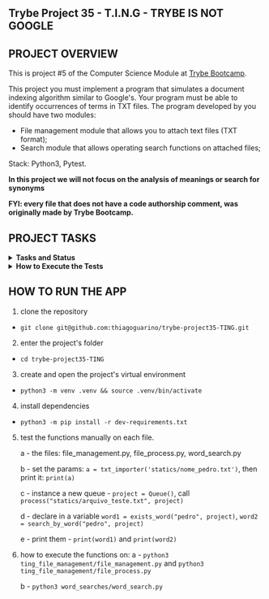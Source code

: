 ## Trybe Project 35 - T.I.N.G - TRYBE IS NOT GOOGLE


## PROJECT OVERVIEW

  This is project #5 of the Computer Science Module at [Trybe Bootcamp](https://www.betrybe.com/).

  This project you must implement a program that simulates a document indexing algorithm similar to Google's. Your program must be able to identify occurrences of terms in TXT files. The program developed by you should have two modules:

  - File management module that allows you to attach text files (TXT format);
  - Search module that allows operating search functions on attached files;

  Stack: Python3, Pytest.

  **In this project we will not focus on the analysis of meanings or search for synonyms**

  <strong>FYI: every file that does not have a code authorship comment, was originally made by Trybe Bootcamp.</strong>


## PROJECT TASKS

<details>
  <summary>
    <b>Tasks and Status</b>
  </summary>

  *Description* | *Status*
  --- | :---:
  1.1 - Será validado que o método `enqueue` deve adicionar um valor a fila, modificando seu tamanho | :heavy_check_mark:
  1.2 - Será validado que o método `dequeue` deve remover o elemento a mais tempo na fila, modificando seu tamanho | :heavy_check_mark:
  1.3 - Será validado que o método `search` deve buscar um valor na lista à partir de um índice | :heavy_check_mark:
  1.4 - Será validado que o método `search` deve lançar uma exceção quando o índice for inválido | :heavy_check_mark:
  2.1 - Será validado que ao executar o método `txt_importer` deve retornar uma estrutura contendo as linhas do arquivo | :heavy_check_mark:
  2.2 - Será validado que ao executar o método `txt_importer` com um arquivo TXT que não exista, deve ser exibida a mensagem: `Arquivo {path_file} não encontrado` | :heavy_check_mark:
  2.3 - Será validado que ao executar o método `txt_importer` com uma extensão diferente de `.txt`, deve ser exibida uma mensagem: `Formato inválido` | :heavy_check_mark:
  3.1 - Será validado que ao executar a função `process` com o mesmo nome a execução deverá ser ignorada | :heavy_check_mark:
  3.2 - Será validado que ao executar a função `process` com sucesso deverá retornar mensagem via `stdout` | :heavy_check_mark:
  4.1 - Será validado que ao executar a função `remove` com sucesso deverá retornar mensagem via `stdout` | :heavy_check_mark:
  4.2 - Será validado que ao executar a função `remove` um arquivo inexistente deverá retornar a mensagem `Não há elementos` | :heavy_check_mark:
  5.1 - Será validado que ao executar a função `file_metadata` com sucesso deverá retornar mensagem via `stdout` | :heavy_check_mark:
  5.2 - Será validado que ao executar a função `file_metadata` com posição inválida deverá retornar a mensagem `Posição inválida` | :heavy_check_mark:
  6 - Implemente os testes para a classe `PriorityQueue` capaz de armazenar arquivos pequenos de forma prioritária | :heavy_check_mark:
  7.1 - Será validado que ao executar a função `exists_word` com sucesso deverá retornar a mensagem | :heavy_check_mark:
  7.2 - Será validado que ao executar a função `exists_word` com palavra inexistente deverá retornar uma lista vazia | :heavy_check_mark:
  8.1 - Será validado que ao executar a função `search_by_word` com sucesso deverá retornar a mensagem | :heavy_check_mark:
  8.2 - Será validado que ao executar a função `search_by_word` com palavra inexistente deverá retornar uma lista vazia | :heavy_check_mark:

</details>

<details>
  <summary><strong>How to Execute the Tests</strong></summary>

  To execute the tests, first check if you have the virtual environment up and running.

  <strong>To Execute All tests:</strong> ```$ python3 -m pytest```

  the file `pyproject.toml` already correctly configures pytest. However, in case you have issues with that and want a complete explicit output, the command is:

  ```bash
  python3 -m pytest -s -vv
  ```

  In case you need to execute just one test file, use the command:

  ```bash
  python3 -m pytest tests/filename.py
  ```

  In case you need to execute just one test function, use the command:

  ```bash
  python3 -m pytest -k test_function_name
  ```

  If you wish that the tests stop from being executed when the first error happens, use the param `-x`

  ```bash
  python3 -m pytest -x tests/filename.py
  ```

  To execute a specific test of a file, type the command:

  ```bash
  python3 -m pytest tests/filename.py::test_function_name
  ```
</details>


## HOW TO RUN THE APP


1. clone the repository

  - `git clone git@github.com:thiagoguarino/trybe-project35-TING.git`

2. enter the project's folder 

  - `cd trybe-project35-TING`

3. create and open the project's virtual environment

- `python3 -m venv .venv && source .venv/bin/activate`

4. install dependencies

- `python3 -m pip install -r dev-requirements.txt`

5. test the functions manually on each file.

    a - the files: file_management.py, file_process.py, word_search.py 

    b - set the params: `a = txt_importer('statics/nome_pedro.txt')`, then print it: `print(a)`

    c - instance a new queue - `project = Queue()`, call `process("statics/arquivo_teste.txt", project)`

    d - declare in a variable `word1 = exists_word("pedro", project)`, `word2 = search_by_word("pedro", project)`

    e - print them - `print(word1)` and `print(word2)`

6. how to execute the functions on: 
    a - `python3 ting_file_management/file_management.py` and `python3 ting_file_management/file_process.py`

    b - `python3 word_searches/word_search.py`
